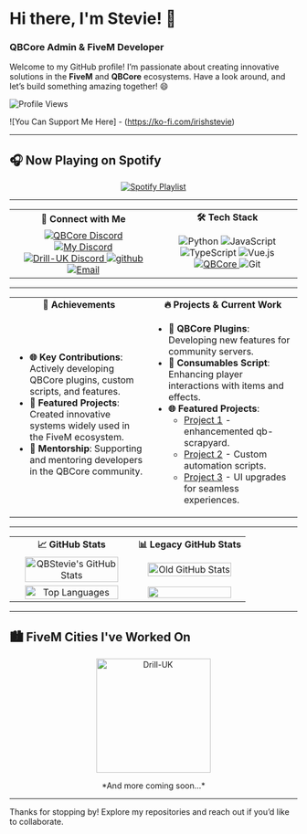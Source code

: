 # Hi there, I'm Stevie! 👋  
### QBCore Admin & FiveM Developer

Welcome to my GitHub profile! I’m passionate about creating innovative solutions in the **FiveM** and **QBCore** ecosystems. Have a look around, and let’s build something amazing together! 😄

![Profile Views](https://komarev.com/ghpvc/?username=QBStevie&style=for-the-badge&color=brightgreen)


![You Can Support Me Here] - (https://ko-fi.com/irishstevie)


---

## 🎧 Now Playing on Spotify  
<p align="center">  
  <a href="https://open.spotify.com/playlist/37i9dQZF1E378OUMBBrJo0?si=210699dd232e447c" target="_blank">  
    <img src="https://img.shields.io/badge/🎶-Tune_in_on_Spotify-1DB954?style=for-the-badge&logo=spotify&logoColor=white" alt="Spotify Playlist"/>  
  </a>  
</p>  

---

<table>
  <tr>
    <td align="center"><strong>💬 Connect with Me</strong></td>
    <td align="center"><strong>🛠️ Tech Stack</strong></td>
  </tr>
  <tr>
    <td align="center">
      <a href="https://discord.gg/qbcore" target="_blank">  
        <img src="https://img.shields.io/badge/🟦-QBCore_Discord-7289DA?style=for-the-badge&logo=discord&logoColor=white" alt="QBCore Discord"/>
      </a>  
      <a href="https://discord.gg/CcJeR3V5TQ" target="_blank">  
        <img src="https://img.shields.io/badge/🟦-My_Discord-7289DA?style=for-the-badge&logo=discord&logoColor=white" alt="My Discord"/>  
      </a>  
      <a href="https://discord.gg/drilluk" target="_blank">  
        <img src="https://img.shields.io/badge/🟦-Drill--UK_Discord-7289DA?style=for-the-badge&logo=discord&logoColor=white" alt="Drill-UK Discord"/>  
      </a>  
      <a href="https://github.com/QBStevie">
        <img src="https://img.shields.io/badge/🟦-github-1DA1F2?style=for-the-badge&logo=github&logoColor=white" alt="github"/>
      </a>
      <a href="mailto:irishstevie91@gmail.com">
        <img src="https://img.shields.io/badge/✉️-Email_Me-D14836?style=for-the-badge&logo=gmail&logoColor=white" alt="Email"/>
      </a>
    </td>
    <td align="center">
      <img src="https://img.shields.io/badge/💻-Python-3776AB?style=for-the-badge&logo=python&logoColor=white" alt="Python"/>  
      <img src="https://img.shields.io/badge/💻-JavaScript-F7DF1E?style=for-the-badge&logo=javascript&logoColor=black" alt="JavaScript"/>  
      <img src="https://img.shields.io/badge/💻-TypeScript-3178C6?style=for-the-badge&logo=typescript&logoColor=white" alt="TypeScript"/>  
      <img src="https://img.shields.io/badge/💻-Vue.js-4FC08D?style=for-the-badge&logo=vue-dot-js&logoColor=white" alt="Vue.js"/>  
      <a href="https://github.com/qbcore-framework">
        <img src="https://img.shields.io/badge/💻-QBCore-181717?style=for-the-badge&logo=fivem&logoColor=orange" alt="QBCore"/>
      </a>  
      <img src="https://img.shields.io/badge/💻-Git-F05032?style=for-the-badge&logo=git&logoColor=white" alt="Git"/>  
    </td>
  </tr>
</table>

---

<table>
  <tr>
    <td align="center"><strong>🌟 Achievements</strong></td>
    <td align="center"><strong>🔥 Projects & Current Work</strong></td>
  </tr>
  <tr>
    <td>
      <ul>
        <li><strong>🌐 Key Contributions</strong>: Actively developing QBCore plugins, custom scripts, and features.</li>  
        <li><strong>🚀 Featured Projects</strong>: Created innovative systems widely used in the FiveM ecosystem.</li>  
        <li><strong>🤝 Mentorship</strong>: Supporting and mentoring developers in the QBCore community.</li>
      </ul>
    </td>
    <td>
      <ul>
        <li><strong>🔧 QBCore Plugins</strong>: Developing new features for community servers.</li>
        <li><strong>🍲 Consumables Script</strong>: Enhancing player interactions with items and effects.</li>
        <li><strong>🌐 Featured Projects</strong>:
          <ul>
            <li><a href="[#](https://github.com/QBStevie/qb-scrapyard)">Project 1</a> - enhancemented qb-scrapyard.</li>
            <li><a href="#">Project 2</a> - Custom automation scripts.</li>
            <li><a href="#">Project 3</a> - UI upgrades for seamless experiences.</li>
          </ul>
        </li>
      </ul>
    </td>
  </tr>
</table>

---

<table>
  <tr>
    <td align="center"><strong>📈 GitHub Stats</strong></td>
    <td align="center"><strong>📊 Legacy GitHub Stats</strong></td>
  </tr>
  <tr>
    <td align="center">
      <img src="https://github-readme-stats.vercel.app/api?username=QBStevie&show_icons=true&theme=radical" alt="QBStevie's GitHub Stats" width="90%"/>  
    </td>
    <td align="center">
      <img src="https://github-readme-stats.vercel.app/api?username=irishstevie&theme=radical" alt="Old GitHub Stats" width="90%"/>
    </td>
  </tr>
  <tr>
    <td align="center">
      <img src="https://github-readme-stats.vercel.app/api/top-langs/?username=QBStevie&layout=compact&theme=radical" alt="Top Languages" width="90%"/>  
    </td>
    <td align="center">
      <img src="https://github-readme-stats.vercel.app/api/top-langs/?username=irishstevie&layout=compact&theme=radical" width="90%"/>  
    </td>
  </tr>
</table>

---

## 🏙️ FiveM Cities I've Worked On  
<p align="center">  
  <a href="https://drill-uk.tebex.io">  
    <img src="https://i.imgur.com/JAHrLVk.png" alt="Drill-UK" width="200">  
  </a>  
</p>  
<p align="center">*And more coming soon...*</p>  

---

Thanks for stopping by! Explore my repositories and reach out if you’d like to collaborate.

